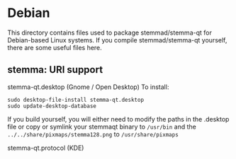 
Debian
====================
This directory contains files used to package stemmad/stemma-qt
for Debian-based Linux systems. If you compile stemmad/stemma-qt yourself, there are some useful files here.

## stemma: URI support ##


stemma-qt.desktop  (Gnome / Open Desktop)
To install:

	sudo desktop-file-install stemma-qt.desktop
	sudo update-desktop-database

If you build yourself, you will either need to modify the paths in
the .desktop file or copy or symlink your stemmaqt binary to `/usr/bin`
and the `../../share/pixmaps/stemma128.png` to `/usr/share/pixmaps`

stemma-qt.protocol (KDE)

